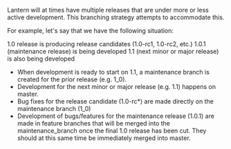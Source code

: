 Lantern will at times have multiple releases that are under more or less active development.  This branching strategy attempts to accommodate this.

For example, let's say that we have the following situation:

1.0 release is producing release candidates (1.0-rc1, 1.0-rc2, etc.)
1.0.1 (maintenance release) is being developed
1.1 (next minor or major release) is also being developed

* When development is ready to start on 1.1, a maintenance branch is created for the prior release (e.g. 1_0).
* Development for the next minor or major release (e.g. 1.1) happens on master.
* Bug fixes for the release candidate (1.0-rc*) are made directly on the maintenance branch (1_0)
* Development of bugs/features for the maintenance release (1.0.1) are made in feature branches that will be merged into the maintenance_branch once the final 1.0 release has been cut.  They should at this same time be immediately merged into master.